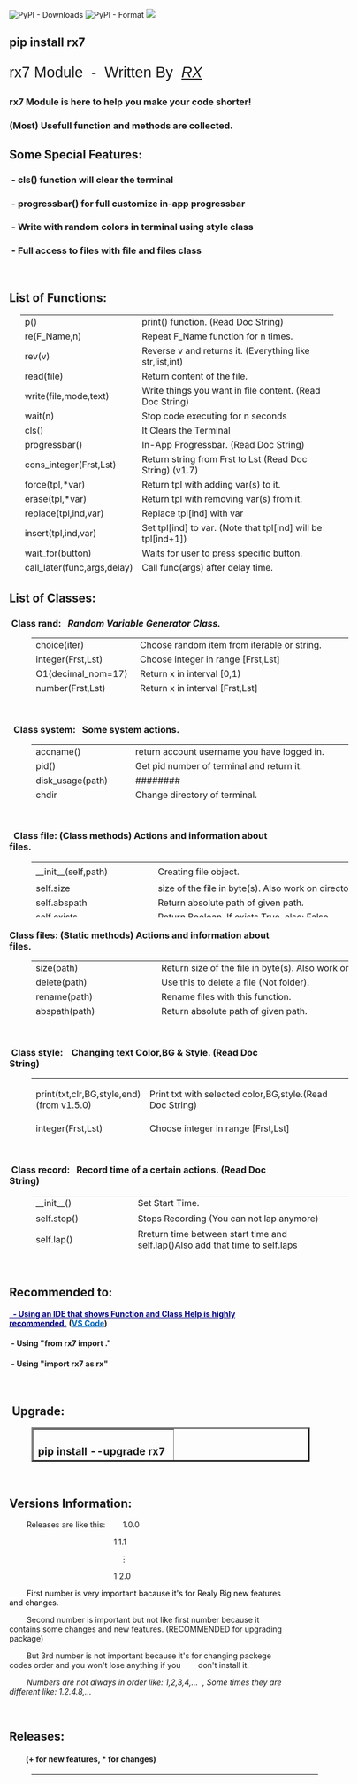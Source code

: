 ![PyPI - Downloads](https://img.shields.io/pypi/dm/rx7?color=green1) ![PyPI - Format](https://img.shields.io/pypi/format/rx7?color=blue) ![](https://img.shields.io/badge/Python-3.x-blue)
## pip install rx7
<p style="font-size: 27px; font-family: Impact, Charcoal, sans-serif;">rx7 Module&nbsp; -&nbsp; Written By&nbsp; <em><span style="background-color: #ffffff;"><a style="background-color: #ffffff;" title="RX7" href="http://rx7.ir/" target="_blank" rel="noopener">RX</a></span></em></p>
<!--code coverage percentage: ![coverage](https://img.shields.io/badge/Code%20Size-25%20kB-blue)-->
<h3>rx7 Module is here to help you make your code shorter!</h3>
<h3>(Most) Usefull function and methods are collected.</h3>
<h2>Some Special Features:</h2>
<h3>&nbsp;- cls() function will clear the terminal</h3>
<h3>&nbsp;- progressbar() for full customize in-app progressbar</h3>
<h3>&nbsp;- Write with random colors in terminal using style class</h3>
<h3>&nbsp;- Full access to files with file and files class</h3>
<p>&nbsp;</p>
<h2>List of Functions:</h2>
<table style="height: 471px; width: 567px; margin-left: 20px;">
<tbody>
<tr>
<td style="width: 155px;">p()</td>
<td style="width: 396px;">print() function. (Read Doc String)</td>
</tr>
<tr>
<td style="width: 155px;">re(F_Name,n)</td>
<td style="width: 396px;">Repeat F_Name function for n times.</td>
</tr>
<tr>
<td style="width: 155px;">rev(v)</td>
<td style="width: 396px;">Reverse v and returns it. (Everything like str,list,int)</td>
</tr>
<tr>
<td style="width: 155px;">read(file)</td>
<td style="width: 396px;">Return content of the file.</td>
</tr>
<tr>
<td style="width: 155px;">write(file,mode,text)</td>
<td style="width: 396px;">Write things you want in file content.&nbsp;(Read Doc String)</td>
</tr>
<tr>
<td style="width: 155px;">wait(n)</td>
<td style="width: 396px;">Stop code executing for n seconds</td>
</tr>
<tr>
<td style="width: 155px;">cls()</td>
<td style="width: 396px;">It Clears the Terminal</td>
</tr>
<tr>
<td style="width: 155px;">progressbar()</td>
<td style="width: 396px;">In-App Progressbar. (Read Doc String)</td>
</tr>
<tr>
<td style="width: 155px;">cons_integer(Frst,Lst)</td>
<td style="width: 396px;">Return string from Frst to Lst (Read Doc String) (v1.7)</td>
</tr>
<tr>
<td style="width: 155px;">force(tpl,*var)</td>
<td style="width: 396px;">Return tpl with adding var(s) to it.</td>
</tr>
<tr>
<td style="width: 155px;">erase(tpl,*var)</td>
<td style="width: 396px;">Return tpl with removing var(s) from it.</td>
</tr>
<tr>
<td style="width: 155px;">replace(tpl,ind,var)</td>
<td style="width: 396px;">Replace tpl[ind] with var</td>
</tr>
<tr>
<td style="width: 155px;">insert(tpl,ind,var)</td>
<td style="width: 396px;">Set tpl[ind] to var. (Note that tpl[ind] will be tpl[ind+1])</td>
</tr>
<tr>
<td style="width: 155px;">wait_for(button)</td>
<td style="width: 396px;">Waits for user to press specific button.&nbsp;</td>
</tr>
<tr>
<td style="width: 155px;">call_later(func,args,delay)</td>
<td style="width: 396px;">Call func(args) after delay time.&nbsp;</td>
</tr>
</tbody>
</table>
<h2>List of Classes:</h2>
<h3>&nbsp;Class rand:&nbsp; &nbsp;<em>Random&nbsp;Variable&nbsp;Generator&nbsp;Class.</em></h3>
<table style="height: 100px; width: 574px; margin-left: 40px;" cellpadding="5px">
<tbody>
<tr>
<td style="width: 173px;">choice(iter)</td>
<td style="width: 387px;">Choose random item from iterable or string.</td>
</tr>
<tr>
<td style="width: 173px;">integer(Frst,Lst)</td>
<td style="width: 387px;">Choose integer in range [Frst,Lst]</td>
</tr>
<tr>
<td style="width: 173px;">O1(decimal_nom=17)</td>
<td style="width: 387px;">Return x in interval [0,1)</td>
</tr>
<tr>
<td style="width: 173px;">number(Frst,Lst)</td>
<td style="width: 387px;">Return x in interval [Frst,Lst]</td>
</tr>
</tbody>
</table>
<p>&nbsp;</p>
<h3>&nbsp; Class system:&nbsp; &nbsp;Some system actions.</h3>
<table style="height: 100px; width: 574px; margin-left: 40px;" cellpadding="5px">
<tbody>
<tr>
<td style="width: 173px;">accname()</td>
<td style="width: 387px;">
<div>
<div>return&nbsp;account&nbsp;username&nbsp;you&nbsp;have&nbsp;logged&nbsp;in.</div>
</div>
</td>
</tr>
<tr>
<td style="width: 173px;">pid()</td>
<td style="width: 387px;">
<div>
<div>Get&nbsp;pid&nbsp;number&nbsp;of&nbsp;terminal&nbsp;and&nbsp;return&nbsp;it.</div>
</div>
</td>
</tr>
<tr>
<td style="width: 173px;">disk_usage(path)</td>
<td style="width: 387px;">########</td>
</tr>
<tr>
<td style="width: 173px;">chdir</td>
<td style="width: 387px;">Change directory of terminal.</td>
</tr>
<tr>
<td style="width: 173px;">SHUT_DOWN()</td>
<td style="width: 387px;">Shut Down the PC.</td>
</tr>
<tr>
<td style="width: 173px;">RESTART()</td>
<td style="width: 387px;">Restart the PC.</td>
</tr>
<tr>
<td style="width: 173px;">terminal_size()</td>
<td style="width: 387px;">Return terminal size in tuple&nbsp; (columns,lines).&nbsp;</td>
</tr>
<tr>
<td style="width: 173px;">cwd()</td>
<td style="width: 387px;">Return Carrent Working Directory.&nbsp;</td>
</tr>
</tbody>
</table>
<p>&nbsp;</p>
<h3>&nbsp; Class file: (C<strong>lass methods)&nbsp;</strong>Actions and information about files.</h3>
<table style="height: 100px; width: 574px; margin-left: 40px;" cellpadding="5px">
<tbody>
<tr style="height: 36px;">
<td style="width: 173px; height: 36px;">__init__(self,path)</td>
<td style="width: 387px; height: 36px;">Creating file object.</td>
</tr>
<tr style="height: 18px;">
<td style="width: 173px; height: 18px;">self.size</td>
<td style="width: 387px; height: 18px;">
<div>
<div>size&nbsp;of&nbsp;the&nbsp;file&nbsp;in&nbsp;byte(s).&nbsp;Also&nbsp;work&nbsp;on&nbsp;directories.</div>
</div>
</td>
</tr>
<tr style="height: 18px;">
<td style="width: 173px; height: 18px;">self.abspath</td>
<td style="width: 387px; height: 18px;">
<div>
<div>Return&nbsp;absolute&nbsp;path&nbsp;of&nbsp;given&nbsp;path.</div>
</div>
</td>
</tr>
<tr style="height: 18px;">
<td style="width: 173px; height: 18px;">self.exists</td>
<td style="width: 387px; height: 18px;">Return Boolean. If exists True, else: False</td>
</tr>
<tr style="height: 18px;">
<td style="width: 173px; height: 18px;">self.mdftime</td>
<td style="width: 387px; height: 18px;">
<div>
<div>Get&nbsp;last&nbsp;modify&nbsp;time&nbsp;of&nbsp;the&nbsp;file.</div>
</div>
</td>
</tr>
<tr style="height: 18px;">
<td style="width: 173px; height: 18px;">self.acstime</td>
<td style="width: 387px; height: 18px;">
<div>
<div>Get&nbsp;last&nbsp;access&nbsp;time&nbsp;of&nbsp;the&nbsp;file.</div>
</div>
</td>
</tr>
<tr style="height: 18px;">
<td style="width: 173px; height: 18px;">self.type</td>
<td style="width: 387px; height: 18px;">
<div>
<div>'file' for files and 'dir' for directories.</div>
</div>
</td>
</tr>
<tr style="height: 18px;">
<td style="width: 173px; height: 18px;">self.content&nbsp;&nbsp;(only for files)</td>
<td style="width: 387px; height: 18px;">
<div>
<div>If self.type=='file': content is files.read(self.path)</div>
</div>
</td>
</tr>
<tr style="height: 18px;">
<td style="width: 173px; height: 18px;">self.files&nbsp; &nbsp; &nbsp; &nbsp;(only for dirs)</td>
<td style="width: 387px; height: 18px;">
<div>
<div>A list that contains only Files in Self (NOT subdirs)</div>
</div>
</td>
</tr>
<tr style="height: 18px;">
<td style="width: 173px; height: 18px;">self.file_list&nbsp; (only for dirs)</td>
<td style="width: 387px; height: 18px;">
<div>
<div>List of all files and dirs of self (seprated pro)</div>
</div>
</td>
</tr>
<tr style="height: 18px;">
<td style="width: 173px; height: 18px;">self.all_files&nbsp;(only for dirs)</td>
<td style="width: 387px; height: 18px;">
<div>
<div>List of all files of self (their path depends on self.path)</div>
</div>
</td>
</tr>
<tr style="height: 18px;">
<td style="width: 173px; height: 18px;">self.all_files_sep (only for dirs)</td>
<td style="width: 387px; height: 18px;">
<div>
<div>self.all_files but seprated by directories.</div>
</div>
</td>
</tr>
<tr style="height: 18px;">
<td style="width: 173px; height: 18px;">self.delete()</td>
<td style="width: 387px; height: 18px;">
<div>
<div>Use&nbsp;this&nbsp;to&nbsp;delete file or folder.</div>
</div>
</td>
</tr>
<tr style="height: 18px;">
<td style="width: 173px; height: 18px;">self.rename(new_name)</td>
<td style="width: 387px; height: 18px;">
<div>
<div>Rename&nbsp;file with&nbsp;this&nbsp;method.</div>
</div>
</td>
</tr>
<tr style="height: 18px;">
<td style="width: 173px; height: 18px;">self.move(dst)</td>
<td style="width: 387px; height: 18px;">Move file from path to dst. (Read Doc String of copy func)</td>
</tr>
<tr style="height: 18px;">
<td style="width: 173px; height: 18px;">self.copy(dst)</td>
<td style="width: 387px; height: 18px;">Copy file from self.path to dst. (Also you can use it as rename)</td>
</tr>
<tr style="height: 18px;">
<td style="width: 173px; height: 18px;">self.hide(path)</td>
<td style="width: 387px; height: 18px;">Hide given path. (It can be file or directory.)</td>
</tr>
<tr style="height: 18px;">
<td style="width: 173px; height: 18px;">self.read_only(mode=True)</td>
<td style="width: 387px; height: 18px;">Make file or folder read-only. (Read Doc String)</td>
</tr>
</tbody>
</table>
<h3>Class files: (Static<strong>&nbsp;methods)&nbsp;</strong>Actions and information about files.</h3>
<table style="height: 100px; width: 574px; margin-left: 40px;" cellpadding="5px">
<tbody>
<tr>
<td style="width: 173px;">size(path)</td>
<td style="width: 387px;">
<div>
<div>Return&nbsp;size&nbsp;of&nbsp;the&nbsp;file&nbsp;in&nbsp;byte(s).&nbsp;Also&nbsp;work&nbsp;on&nbsp;directories.</div>
</div>
</td>
</tr>
<tr>
<td style="width: 173px;">delete(path)</td>
<td style="width: 387px;">
<div>
<div>Use&nbsp;this&nbsp;to&nbsp;delete&nbsp;a&nbsp;file&nbsp;(Not&nbsp;folder).</div>
</div>
</td>
</tr>
<tr>
<td style="width: 173px;">rename(path)</td>
<td style="width: 387px;">
<div>
<div>Rename&nbsp;files&nbsp;with&nbsp;this&nbsp;function.</div>
</div>
</td>
</tr>
<tr>
<td style="width: 173px;">abspath(path)</td>
<td style="width: 387px;">
<div>
<div>Return&nbsp;absolute&nbsp;path&nbsp;of&nbsp;given&nbsp;path.</div>
</div>
</td>
</tr>
<tr>
<td style="width: 173px;">exists(path)</td>
<td style="width: 387px;">Return Boolean. If exists True, else: False</td>
</tr>
<tr>
<td style="width: 173px;">mdftime(path)</td>
<td style="width: 387px;">
<div>
<div>Get&nbsp;last&nbsp;modify&nbsp;time&nbsp;of&nbsp;the&nbsp;file.</div>
</div>
</td>
</tr>
<tr>
<td style="width: 173px;">acstime(path)</td>
<td style="width: 387px;">
<div>
<div>Get&nbsp;last&nbsp;access&nbsp;time&nbsp;of&nbsp;the&nbsp;file.</div>
</div>
</td>
</tr>
<tr>
<td style="width: 173px;">move(src,dst)</td>
<td style="width: 387px;">Move file from src to dst. (Read Doc String of copy func)</td>
</tr>
<tr>
<td style="width: 173px;">copy(src,dst)</td>
<td style="width: 387px;">Copy file from src to dst. (Also work on folders)</td>
</tr>
<tr>
<td style="width: 173px;">hide(path)</td>
<td style="width: 387px;">Hide given path. (It can be file or directory.)</td>
</tr>
<tr>
<td style="width: 173px;">read_only(path,mode=True)</td>
<td style="width: 387px;">Make file or folder read-only. (Read Doc String)</td>
</tr>
<tr>
<td style="width: 173px;">read(path)</td>
<td style="width: 387px;">Return content of the path</td>
</tr>
<tr>
<td style="width: 173px;">write(path,text='',...)</td>
<td style="width: 387px;">Same as write function.</td>
</tr>
<tr>
<td style="width: 173px;">isdir(path)</td>
<td style="width: 387px;">Return True for directory and False for others.</td>
</tr>
<tr>
<td style="width: 173px;">isfile(path)</td>
<td style="width: 387px;">Return True for file and False for others.</td>
</tr>
</tbody>
</table>
<p>&nbsp;</p>
<h3>&nbsp;Class style:&nbsp; &nbsp; Changing text Color,BG &amp; Style. (Read Doc String)</h3>
<table style="height: 100px; width: 574px; margin-left: 40px;" cellpadding="5px">
<tbody>
<tr style="height: 15.0625px;">
<td style="width: 173px; height: 15.0625px;">
<p>print(txt,clr,BG,style,end)<br />(from v1.5.0)</p>
</td>
<td style="width: 387px; height: 15.0625px;">Print txt with selected color,BG,style.(Read Doc String)</td>
</tr>
<tr style="height: 18px;">
<td style="width: 173px; height: 18px;">integer(Frst,Lst)</td>
<td style="width: 387px; height: 18px;">Choose integer in range [Frst,Lst]</td>
</tr>
</tbody>
</table>
<p>&nbsp;</p>
<h3>&nbsp;Class record:&nbsp; &nbsp;Record time of a certain actions. (Read Doc String)</h3>
<table style="height: 100px; width: 574px; margin-left: 40px;" cellpadding="5px">
<tbody>
<tr style="height: 18px;">
<td style="width: 173px; height: 18px;">__init__()</td>
<td style="width: 387px; height: 18px;">Set Start Time.</td>
</tr>
<tr style="height: 30px;">
<td style="width: 173px; height: 30px;">self.stop()</td>
<td style="width: 387px; height: 30px;">Stops Recording (You can not lap anymore)</td>
</tr>
<tr style="height: 23.8125px;">
<td style="width: 173px; height: 23.8125px;">self.lap()</td>
<td style="width: 387px; height: 23.8125px;">Rreturn time between start time and self.lap()Also add that time to self.laps</td>
</tr>
<tr style="height: 23.8125px;">
<td style="width: 173px; height: 23.8125px;">self.laps</td>
<td style="width: 387px; height: 23.8125px;">A list that contains all laps you have done</td>
</tr>
</tbody>
</table>
<p>&nbsp;</p>
<h2>Recommended to:</h2>
<p><span style="text-decoration: underline; color: #000080;"><strong>&nbsp; - Using an IDE that shows Function and Class Help is highly recommended.</strong></span>&nbsp;<strong>(<span style="color: #ff6600;"><a style="color: #0066b8;" title="Microsoft Visual Studio Code" href="https://code.visualstudio.com/" target="_blank" rel="noopener">VS Code</a></span>)</strong></p>
<h4>&nbsp;- Using "from rx7 import ."</h4>
<h4>&nbsp;- Using "import rx7 as rx"</h4>
<p>&nbsp;</p>
<h2>&nbsp;Upgrade:</h2>
<table style="margin-left: 40px; height: 62px;" border="3" width="269">
<tbody>
<tr>
<td style="width: 237px;">
<h3>pip install --upgrade&nbsp;rx7</h3>
</td>
</tr>
</tbody>
</table>
<p>&nbsp;</p>
<h2>Versions Information:</h2>
<p>&nbsp; &nbsp; &nbsp; &nbsp; Releases are like this:&nbsp; &nbsp; &nbsp; &nbsp; 1.0.0</p>
<p>&nbsp; &nbsp; &nbsp; &nbsp; &nbsp; &nbsp; &nbsp; &nbsp; &nbsp; &nbsp; &nbsp; &nbsp; &nbsp; &nbsp; &nbsp; &nbsp; &nbsp; &nbsp; &nbsp; &nbsp; &nbsp; &nbsp; &nbsp; &nbsp; 1.1.1</p>
<p>&nbsp; &nbsp; &nbsp; &nbsp; &nbsp; &nbsp; &nbsp; &nbsp; &nbsp; &nbsp; &nbsp; &nbsp; &nbsp; &nbsp; &nbsp; &nbsp; &nbsp; &nbsp; &nbsp; &nbsp; &nbsp; &nbsp; &nbsp; &nbsp; &nbsp; &nbsp;⋮</p>
<p>&nbsp; &nbsp; &nbsp; &nbsp; &nbsp; &nbsp; &nbsp; &nbsp; &nbsp; &nbsp; &nbsp; &nbsp; &nbsp; &nbsp; &nbsp; &nbsp; &nbsp; &nbsp; &nbsp; &nbsp; &nbsp; &nbsp; &nbsp; &nbsp; 1.2.0</p>
<p>&nbsp; &nbsp; &nbsp; &nbsp; <span style="background-color: #ffffff; color: #000000;">First number is very important bacause it's for Realy Big new features and changes.</span></p>
<p>&nbsp; &nbsp; &nbsp; &nbsp; Second number is important but not like first number because it contains some changes and new features. (RECOMMENDED for upgrading package)</p>
<p>&nbsp; &nbsp; &nbsp; &nbsp; But 3rd number is not important because it's for changing packege codes order and you won't lose anything if you&nbsp; &nbsp; &nbsp; &nbsp; don't install it.</p>
<p>&nbsp; &nbsp; &nbsp; &nbsp; <em>Numbers are not always in order like: 1,2,3,4,...&nbsp; , Some times they are different like: 1.2.4.8,...</em></p>
<p>&nbsp;</p>
<h2>Releases:</h2>
<h4>&nbsp; &nbsp; &nbsp; &nbsp; &nbsp;(+ for new features, * for changes)</h4>
<table style="height: 10px; margin-left: 40px; width: 519px;" cellpadding="5">
<tbody>
<tr style="height: 42px;">
<td style="width: 119px; height: 42px; text-align: center;"><strong>Version</strong></td>
<td style="width: 153px; height: 42px; text-align: center;"><strong>Release Date</strong></td>
<td style="width: 513px; height: 42px; text-align: center;"><strong>New Features &amp; Changes</strong></td>
</tr>
<tr style="height: 25px;">
<td style="width: 119px; height: 25px; text-align-last: center;">1.0.0</td>
<td style="width: 153px; height: 25px;">&nbsp; &nbsp;03/18/2020</td>
<td style="width: 513px; height: 25px; text-align: center;">####</td>
</tr>
<tr style="height: 25px;">
<td style="width: 119px; height: 25px; text-align-last: center;">1.3.0</td>
<td style="width: 153px; height: 25px;">&nbsp; &nbsp;04/08/2020</td>
<td style="width: 513px; height: 25px; text-align: center;">
<div>+ __init__ &amp; read &amp; write &amp; content&nbsp; func&nbsp;of&nbsp;file&nbsp;class</div>
<div>* Prgoressbar&nbsp;default&nbsp;args</div>
</td>
</tr>
<tr style="height: 32.0156px;">
<td style="width: 119px; height: 32.0156px; text-align-last: center;">1.5.0</td>
<td style="width: 153px; height: 32.0156px;">&nbsp; &nbsp;04/21/2020</td>
<td style="width: 513px; height: 32.0156px; text-align: center;">
<div>+ 'replace' and insert 'functions' for tuples</div>
<div>+ 'end' arg for style.print()</div>
<div>+ 'self.laps' in record class will display all laps</div>
<div>* style.text =&gt; style.print</div>
<div>* record.stop =&gt; record.lap</div>
<div>* now 'record.stop()' will stop recording.</div>
</td>
</tr>
<tr style="height: 32.0156px;">
<td style="width: 119px; height: 32.0156px; text-align-last: center;">1.7.0</td>
<td style="width: 153px; height: 32.0156px;">&nbsp; &nbsp;05/08/2020</td>
<td style="width: 513px; height: 32.0156px; text-align: center;">
<div>+ call_later()&nbsp;&nbsp;-&nbsp;&nbsp;wait_for()</div>
<div>+ terminal_size()&nbsp;&nbsp;-&nbsp;&nbsp;cwd()</div>
<div>+ right_port,left_port arg for progressbar()</div>
<div>+ file.remove() for static usage</div>
<div>+ self.type in file class</div>
<div>+ if in file(x), x is a directory:<br />x.files , x.file_list , x.all_files , x.all_files_sep</div>
<div>+ file.isdir() , file.isfile() for static usage.</div>
<div>* string() =&gt; cons_int()</div>
<div>* progressbar() arg names</div>
<div>* file.delete() and file.delete_dir()&nbsp;=&gt;&nbsp;delete()</div>
<div>* Change replace() and insert() args oreder</div>
</td>
</tr>
</tbody>
</table>
<p>&nbsp;</p>
<p>&nbsp;</p>
<p>&nbsp;</p>
